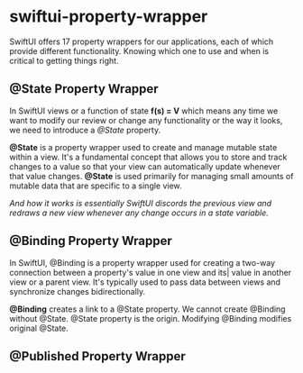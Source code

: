 # swiftui-property-wrapper

SwiftUI offers 17 property wrappers for our applications, each of which provide different functionality. Knowing which one to use and when is critical to getting things right.

## @State Property Wrapper

In SwiftUI views or a function of state **f(s) = V**  which means any time we want to modify our review or change any functionality or the way it looks, we need to introduce a *@State* property.

**@State** is a property wrapper used to create and manage mutable state within a view. It's a fundamental concept that allows you to store and track changes to a value so that your view can automatically update whenever that value changes.
**@State** is used primarily for managing small amounts of mutable data that are specific to a single view.

*And how it works is essentially SwiftUI discords the previous view and redraws a new view whenever any change occurs in a state variable.*

## @Binding Property Wrapper

In SwiftUI, @Binding is a property wrapper used for creating a two-way connection between a property's value in one view and its| value in another view or a parent view. It's typically used to pass data between views and synchronize changes bidirectionally.

**@Binding** creates a link to a @State property. We cannot create @Binding without @State.
@State property is the origin. Modifying @Binding modifies original @State.

## @Published Property Wrapper


